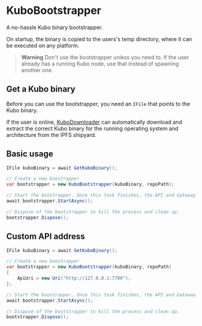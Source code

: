 # KuboBootstrapper
A no-hassle Kubo binary bootstrapper.

On startup, the binary is copied to the users's temp directory, where it can be executed on any platform.

> **Warning** Don't use the bootstrapper unless you need to. If the user already has a running Kubo node, use that instead of spawning another one.

## Get a Kubo binary
Before you can use the bootstrapper, you need an `IFile` that points to the Kubo binary. 

If the user is online,  [KuboDownloader](KuboDownloader.md) can automatically download and extract the correct Kubo binary for the running operating system and architecture from the IPFS shipyard.

## Basic usage

```cs
IFile kuboBinary = await GetKuboBinary();

// Create a new boostrapper
var bootstrapper = new KuboBootstrapper(kuboBinary, repoPath);

// Start the boostrapper. Once this task finishes, the API and Gateway will be ready for use.
await bootstrapper.StartAsync();

// Dispose of the bootstrapper to kill the process and clean up.
bootstrapper.Dispose();
```

## Custom API address
```cs
IFile kuboBinary = await GetKuboBinary();

// Create a new boostrapper
var bootstrapper = new KuboBootstrapper(kuboBinary, repoPath)
{
    ApiUri = new Uri("http://127.0.0.1:7700"),
};

// Start the boostrapper. Once this task finishes, the API and Gateway will be ready for use.
await bootstrapper.StartAsync();

// Dispose of the bootstrapper to kill the process and clean up.
bootstrapper.Dispose();
```
